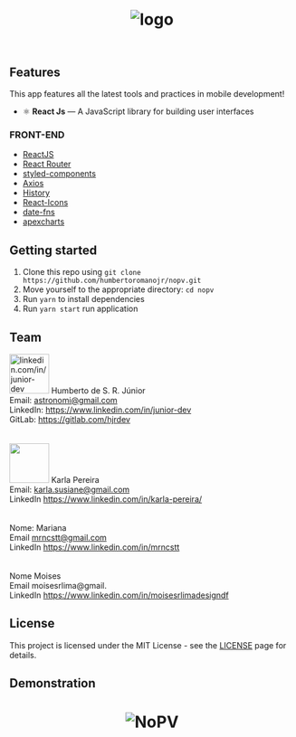 <h1 align="center">
<br />
  <img src="https://i.ibb.co/q7RQFWX/logo.png" alt="logo" border="0">
<br />
<br />

</h1>

## Features

This app features all the latest tools and practices in mobile development!

- ⚛️ **React Js** — A JavaScript library for building user interfaces

### FRONT-END
-   [ReactJS](https://reactjs.org/)
-   [React Router](https://github.com/ReactTraining/react-router)
-   [styled-components](https://www.styled-components.com/)
-   [Axios](https://github.com/axios/axios)
-   [History](https://www.npmjs.com/package/history)
-   [React-Icons](http://react-icons.github.io/react-icons/)
-   [date-fns](https://date-fns.org/)
-   [apexcharts](https://apexcharts.com/)

## Getting started

1. Clone this repo using `git clone https://github.com/humbertoromanojr/nopv.git`
2. Move yourself to the appropriate directory: `cd nopv`<br />
3. Run `yarn` to install dependencies<br />
4. Run `yarn start` run application

## Team
<img src="https://avatars1.githubusercontent.com/u/6500430?s=460&u=42d7e22fa1c77b061505fe1cfc3fcaa3e2a4d1e5&v=4" width="70" alt="linkedin.com/in/junior-dev"> Humberto de S. R. Júnior <br />
Email: astronomi@gmail.com <br />
LinkedIn: https://www.linkedin.com/in/junior-dev <br />
GitLab: https://gitlab.com/hjrdev <br />
 <br /> <br />
 <img src="https://media-exp1.licdn.com/dms/image/C4E03AQHZmKqCn_o-4w/profile-displayphoto-shrink_200_200/0?e=1591833600&v=beta&t=wO5DcQJpk1ht4XdGeHGj3R_oiQGPPz94ThZctPwmHRM" width="70"> Karla Pereira <br />
Email: karla.susiane@gmail.com <br />
LinkedIn https://www.linkedin.com/in/karla-pereira/ <br />
 <br /> <br />
Nome: Mariana <br />
Email mrncstt@gmail.com <br />
LinkedIn https://www.linkedin.com/in/mrncstt <br />
 <br /> <br />
Nome Moises <br />
Email moisesrlima@gmail. <br />
LinkedIn https://www.linkedin.com/in/moisesrlimadesigndf <br />


## License

This project is licensed under the MIT License - see the [LICENSE](https://opensource.org/licenses/MIT) page for details.


## Demonstration

<h1 align="center">
  <img src="https://i.ibb.co/v1RNdC8/NoPV.png" alt="NoPV" border="0">
</h1>
